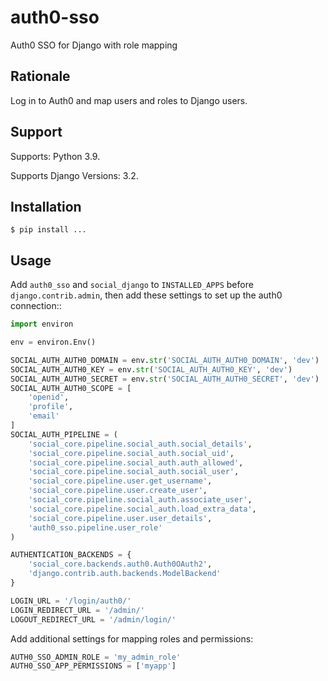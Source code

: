 # auth0-sso

Auth0 SSO for Django with role mapping

## Rationale

Log in to Auth0 and map users and roles to Django users.

## Support

Supports: Python 3.9.

Supports Django Versions: 3.2.

## Installation

```shell
$ pip install ...
```

## Usage

Add `auth0_sso` and `social_django` to `INSTALLED_APPS` before `django.contrib.admin`, then add these settings to set
up the auth0 connection::

```python
import environ

env = environ.Env()

SOCIAL_AUTH_AUTH0_DOMAIN = env.str('SOCIAL_AUTH_AUTH0_DOMAIN', 'dev')
SOCIAL_AUTH_AUTH0_KEY = env.str('SOCIAL_AUTH_AUTH0_KEY', 'dev')
SOCIAL_AUTH_AUTH0_SECRET = env.str('SOCIAL_AUTH_AUTH0_SECRET', 'dev')
SOCIAL_AUTH_AUTH0_SCOPE = [
    'openid',
    'profile',
    'email'
]
SOCIAL_AUTH_PIPELINE = (
    'social_core.pipeline.social_auth.social_details',
    'social_core.pipeline.social_auth.social_uid',
    'social_core.pipeline.social_auth.auth_allowed',
    'social_core.pipeline.social_auth.social_user',
    'social_core.pipeline.user.get_username',
    'social_core.pipeline.user.create_user',
    'social_core.pipeline.social_auth.associate_user',
    'social_core.pipeline.social_auth.load_extra_data',
    'social_core.pipeline.user.user_details',
    'auth0_sso.pipeline.user_role'
)

AUTHENTICATION_BACKENDS = {
    'social_core.backends.auth0.Auth0OAuth2',
    'django.contrib.auth.backends.ModelBackend'
}

LOGIN_URL = '/login/auth0/'
LOGIN_REDIRECT_URL = '/admin/'
LOGOUT_REDIRECT_URL = '/admin/login/'
```

Add additional settings for mapping roles and permissions:

```python
AUTH0_SSO_ADMIN_ROLE = 'my_admin_role'
AUTH0_SSO_APP_PERMISSIONS = ['myapp']
```
